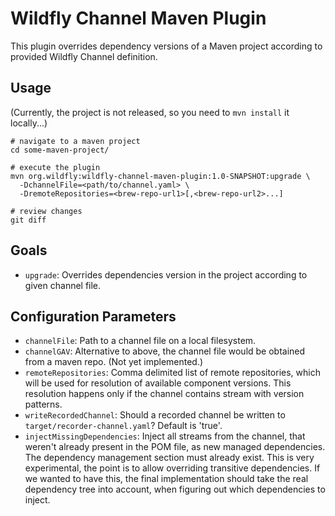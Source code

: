 # Wildfly Channel Maven Plugin

This plugin overrides dependency versions of a Maven project according to provided Wildfly Channel definition.

## Usage

(Currently, the project is not released, so you need to `mvn install` it locally...) 

```shell
# navigate to a maven project
cd some-maven-project/

# execute the plugin
mvn org.wildfly:wildfly-channel-maven-plugin:1.0-SNAPSHOT:upgrade \
  -DchannelFile=<path/to/channel.yaml> \
  -DremoteRepositories=<brew-repo-url1>[,<brew-repo-url2>...]

# review changes
git diff
```

## Goals

* `upgrade`: Overrides dependencies version in the project according to given channel file.

## Configuration Parameters

* `channelFile`: Path to a channel file on a local filesystem.
* `channelGAV`: Alternative to above, the channel file would be obtained from a maven repo. (Not yet implemented.) 
* `remoteRepositories`: Comma delimited list of remote repositories, which will be used for resolution of available 
  component versions. This resolution happens only if the channel contains stream with version patterns.
* `writeRecordedChannel`: Should a recorded channel be written to `target/recorder-channel.yaml`? Default is 'true'.
* `injectMissingDependencies`: Inject all streams from the channel, that weren't already present in the POM file, as
  new managed dependencies. The dependency management section must already exist. This is very experimental, the point
  is to allow overriding transitive dependencies. If we wanted to have this, the final implementation should take 
  the real dependency tree into account, when figuring out which dependencies to inject.